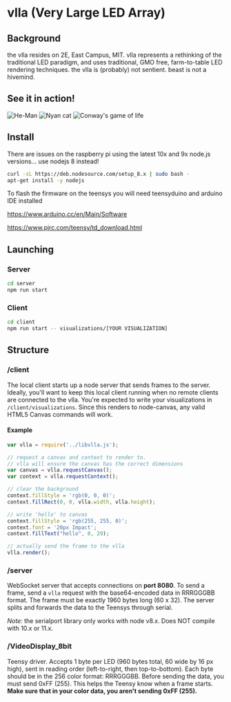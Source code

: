 # vlla (Very Large LED Array)
## Background
the vlla resides on 2E, East Campus, MIT. vlla represents a rethinking of the traditional LED paradigm, and uses traditional, GMO free, farm-to-table LED rendering techniques. the vlla is (probably) not sentient. beast is not a hivemind.

## See it in action!
![He-Man](https://thumbs.gfycat.com/CalmLinedDesertpupfish-size_restricted.gif)
![Nyan cat](https://thumbs.gfycat.com/FatScrawnyEland-size_restricted.gif)
![Conway's game of life](https://thumbs.gfycat.com/BlandIllustriousAlaskajingle-size_restricted.gif)

## Install
There are issues on the raspberry pi using the latest 10x and 9x node.js versions... use nodejs 8 instead!

```sh
curl -sL https://deb.nodesource.com/setup_8.x | sudo bash -
apt-get install -y nodejs
```

To flash the firmware on the teensys you will need teensyduino and arduino IDE installed

https://www.arduino.cc/en/Main/Software

https://www.pjrc.com/teensy/td_download.html

## Launching
### Server
```sh
cd server
npm run start
```

### Client
```sh
cd client
npm run start -- visualizations/[YOUR VISUALIZATION]
```

## Structure
### /client
The local client starts up a node server that sends frames to the server. Ideally, you'll want to keep this local client running when no remote clients are connected to the vlla. You're expected to write your visualizations in `/client/visualizations`. Since this renders to node-canvas, any valid HTML5 Canvas commands will work.

#### Example
```javascript
var vlla = require('../libvlla.js');

// request a canvas and context to render to.
// vlla will ensure the canvas has the correct dimensions
var canvas = vlla.requestCanvas();
var context = vlla.requestContext();

// clear the background
context.fillStyle = 'rgb(0, 0, 0)';
context.fillRect(0, 0, vlla.width, vlla.height);

// write 'hello' to canvas
context.fillStyle = 'rgb(255, 255, 0)';
context.font = '20px Impact';
context.fillText("hello", 0, 29);

// actually send the frame to the vlla
vlla.render();
```

### /server
WebSocket server that accepts connections on **port 8080**. To send a frame, send a ``vlla`` request with the base64-encoded data in RRRGGGBB format. The frame must be exactly 1960 bytes long (60 x 32). The server splits and forwards the data to the Teensys through serial.

*Note:* the serialport library only works with node v8.x. Does NOT compile with 10.x or 11.x.

### /VideoDisplay_8bit
Teensy driver. Accepts 1 byte per LED (960 bytes total, 60 wide by 16 px high), sent in reading order (left-to-right, then top-to-bottom). Each byte should be in the 256 color format: RRRGGGBB. Before sending the data, you must send 0xFF (255). This helps the Teensy know when a frame starts. **Make sure that in your color data, you aren't sending 0xFF (255).**

